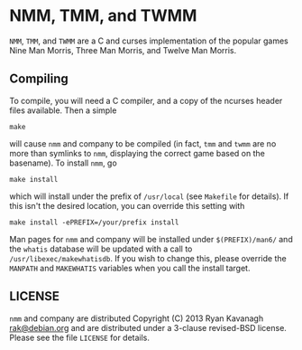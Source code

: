 NMM, TMM, and TWMM
==================

`NMM`, `TMM`, and `TWMM` are a C and curses implementation of the
popular games Nine Man Morris, Three Man Morris, and Twelve Man
Morris.

Compiling
---------

To compile, you will need a C compiler, and a copy of the ncurses
header files available. Then a simple

	make

will cause `nmm` and company to be compiled (in fact, `tmm` and `twmm`
are no more than symlinks to `nmm`, displaying the correct game based
on the basename). To install `nmm`, go

	make install

which will install under the prefix of `/usr/local` (see `Makefile`
for details). If this isn't the desired location, you can override
this setting with

	make install -ePREFIX=/your/prefix install

Man pages for `nmm` and company will be installed under
`$(PREFIX)/man6/` and the `whatis` database will be updated with a
call to `/usr/libexec/makewhatisdb`. If you wish to change this,
please override the `MANPATH` and `MAKEWHATIS` variables when you call
the install target.

LICENSE
-------

`nmm` and company are distributed Copyright (C) 2013 Ryan Kavanagh
<rak@debian.org> and are distributed under a 3-clause revised-BSD
license. Please see the file `LICENSE` for details.
